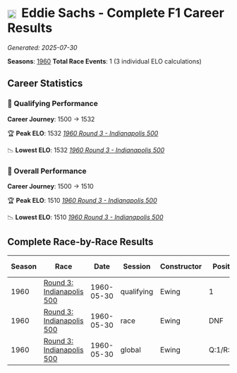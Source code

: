 # <img src="https://upload.wikimedia.org/wikipedia/commons/a/a4/Flag_of_the_United_States.svg" alt="United States" width="20" height="auto" style="vertical-align: middle; margin-right: 5px;" onerror="this.outerHTML='🇺🇸'; this.style.marginRight='5px';"/> Eddie Sachs - Complete F1 Career Results

*Generated: 2025-07-30*

**Seasons**: [1960](../seasons/1960-season-report.md)
**Total Race Events**: 1 (3 individual ELO calculations)

## Career Statistics

### 🏁 Qualifying Performance
**Career Journey**: 1500 → 1532

🏆 **Peak ELO**: 1532
   *[1960 Round 3 - Indianapolis 500](../seasons/1960-season-report.md#round-3-indianapolis-500)*

📉 **Lowest ELO**: 1532
   *[1960 Round 3 - Indianapolis 500](../seasons/1960-season-report.md#round-3-indianapolis-500)*

### 🌟 Overall Performance
**Career Journey**: 1500 → 1510

🏆 **Peak ELO**: 1510
   *[1960 Round 3 - Indianapolis 500](../seasons/1960-season-report.md#round-3-indianapolis-500)*

📉 **Lowest ELO**: 1510
   *[1960 Round 3 - Indianapolis 500](../seasons/1960-season-report.md#round-3-indianapolis-500)*


## Complete Race-by-Race Results

| Season | Race | Date | Session | Constructor | Position | Starting ELO | ELO Change | Final ELO | Teammate |
|--------|------|------|---------|-------------|----------|--------------|------------|-----------|----------|
| 1960 | [Round 3: Indianapolis 500](../seasons/1960-season-report.md#round-3-indianapolis-500) | 1960-05-30 | qualifying | Ewing | 1 | 1500 | +32 | 1532 | <img src="https://upload.wikimedia.org/wikipedia/commons/a/a4/Flag_of_the_United_States.svg" alt="United States" width="20" height="auto" style="vertical-align: middle; margin-right: 5px;" onerror="this.outerHTML='🇺🇸'; this.style.marginRight='5px';"/> Al Herman |
| 1960 | [Round 3: Indianapolis 500](../seasons/1960-season-report.md#round-3-indianapolis-500) | 1960-05-30 | race | Ewing | DNF | 1500 | N/A | 1500 | <img src="https://upload.wikimedia.org/wikipedia/commons/a/a4/Flag_of_the_United_States.svg" alt="United States" width="20" height="auto" style="vertical-align: middle; margin-right: 5px;" onerror="this.outerHTML='🇺🇸'; this.style.marginRight='5px';"/> Al Herman |
| 1960 | [Round 3: Indianapolis 500](../seasons/1960-season-report.md#round-3-indianapolis-500) | 1960-05-30 | global | Ewing | Q:1/R:DNF | 1500 | +10 | 1510 | <img src="https://upload.wikimedia.org/wikipedia/commons/a/a4/Flag_of_the_United_States.svg" alt="United States" width="20" height="auto" style="vertical-align: middle; margin-right: 5px;" onerror="this.outerHTML='🇺🇸'; this.style.marginRight='5px';"/> Al Herman |
